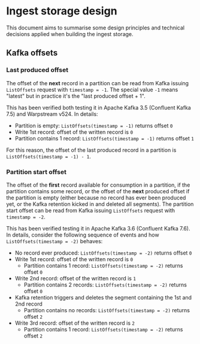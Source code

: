 # Ingest storage design

This document aims to summarise some design principles and technical decisions applied when building the ingest storage.

## Kafka offsets

### Last produced offset

The offset of the **next** record in a partition can be read from Kafka issuing `ListOffsets` request with `timestamp = -1`.
The special value `-1` means "latest" but in practice it's the "last produced offset + 1".

This has been verified both testing it in Apache Kafka 3.5 (Confluent Kafka 7.5) and Warpstream v524. In details:

- Partition is empty: `ListOffsets(timestamp = -1)` returns offset `0`
- Write 1st record: offset of the written record is `0`
- Partition contains 1 record: `ListOffsets(timestamp = -1)` returns offset `1`

For this reason, the offset of the last produced record in a partition is `ListOffsets(timestamp = -1) - 1`.

### Partition start offset

The offset of the **first** record available for consumption in a partition, if the partition contains some record,
or the offset of the **next** produced offset if the partition is empty (either because no record has ever been produced yet,
or the Kafka retention kicked in and deleted all segments).
The partition start offset can be read from Kafka issuing `ListOffsets` request with `timestamp = -2`.

This has been verified testing it in Apache Kafka 3.6 (Confluent Kafka 7.6). In details, consider the following sequence of events and how `ListOffsets(timestamp = -2)` behaves:

- No record ever produced: `ListOffsets(timestamp = -2)` returns offset `0`
- Write 1st record: offset of the written record is `0`
  - Partition contains 1 record: `ListOffsets(timestamp = -2)` returns offset `0`
- Write 2nd record: offset of the written record is `1`
  - Partition contains 2 records: `ListOffsets(timestamp = -2)` returns offset `0`
- Kafka retention triggers and deletes the segment containing the 1st and 2nd record
  - Partition contains no records: `ListOffsets(timestamp = -2)` returns offset `2`
- Write 3rd record: offset of the written record is `2`
  - Partition contains 1 record: `ListOffsets(timestamp = -2)` returns offset `2`
